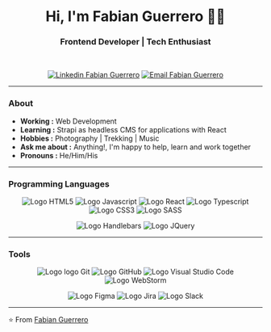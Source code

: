 <h1 align="center"> Hi, I'm Fabian Guerrero 👨‍💻 </h1>

<h3 align="center"> Frontend Developer | Tech Enthusiast </h3> <br>

<p align="center"> 
<a href="https://www.linkedin.com/in/fabian-eduardo-guerrero"><img alt="Linkedin Fabian Guerrero" src="https://img.shields.io/badge/-Fabian_Guerrero-blue?style=flat&logo=Linkedin&logoColor=white&link=https://www.linkedin.com/in/fabian-eduardo-guerrero"></a>
<a href="mailto:guerrerofabian1985@gmail.com"><img alt="Email Fabian Guerrero" src="https://img.shields.io/badge/guerrerofabian1985@gmail.com-c14438?style=flat&logo=Gmail&logoColor=white&link=mailto:guerrerofabian1985@gmail.com)](mailto:guerrerofabian1985@gmail.com"></a>
</p>

---

### About

- **Working :** Web Development
- **Learning :** Strapi as headless CMS for applications with React
- **Hobbies :** Photography | Trekking | Music
- **Ask me about :** Anything!, I'm happy to help, learn and work together
- **Pronouns :** He/Him/His

---

### Programming Languages

<p align="center"> 
<img alt="Logo HTML5" src="https://img.shields.io/badge/-HTML5-000000?style=flat&logo=html5"/>
<img alt="Logo Javascript" src="https://img.shields.io/badge/-JavaScript-000000?style=flat&logo=javascript"/>
<img alt="Logo React" src="https://img.shields.io/badge/-React-000000?style=flat&logo=React"/>
<img alt="Logo Typescript" src="https://img.shields.io/badge/-Typescript-000000?style=flat&logo=Typescript"/>
<img alt="Logo CSS3" src="https://img.shields.io/badge/-CSS3-000000?style=flat&logo=css3"/>
<img alt="Logo SASS" src="https://img.shields.io/badge/-SASS-000000?style=flat&logo=sass"/>
</p>
<p align="center"> 
<img alt="Logo Handlebars" src="https://img.shields.io/badge/-Handlebars-000000?style=flat&logo=handlebarsdotjs"/>
<img alt="Logo JQuery" src="https://img.shields.io/badge/-jquery-000000?style=flat&logo=jquery"/>
</p>

---

### Tools

<p align="center"> 
<img alt="Logo logo Git" src="https://img.shields.io/badge/-git-000000?style=flat&logo=git"/>
<img alt="Logo GitHub" src="https://img.shields.io/badge/-GitHub-000000?style=flat&logo=github"/>
<img alt="Logo Visual Studio Code" src="https://img.shields.io/badge/-Visual_Studio_Code-000000?style=flat&logo=visual%20studio%20code"/>
<img alt="Logo WebStorm" src="https://img.shields.io/badge/-WebStorm-000000?style=flat&logo=WebStorm"/>
</p>
<p align="center"> 
<img alt="Logo Figma" src="https://img.shields.io/badge/-Figma-000000?style=flat&logo=figma"/>
<img alt="Logo Jira" src="https://img.shields.io/badge/-Jira-000000?style=flat&logo=Jira"/>
<img alt="Logo Slack" src="https://img.shields.io/badge/-Slack-000000?style=flat&logo=slack"/>
</p>

---

⭐️ From [Fabian Guerrero](https://github.com/fabian-guerrero)


<!--
**fabian-guerrero/fabian-guerrero** is a ✨ _special_ ✨ repository because its `README.md` (this file) appears on your GitHub profile.

Here are some ideas to get you started:

- 🔭 I’m currently working on ...
- 🌱 I’m currently learning ...
- 👯 I’m looking to collaborate on ...
- 🤔 I’m looking for help with ...
- 💬 Ask me about ...
- 📫 How to reach me: ...
- 😄 Pronouns: ...
- ⚡ Fun fact: ...
-->
